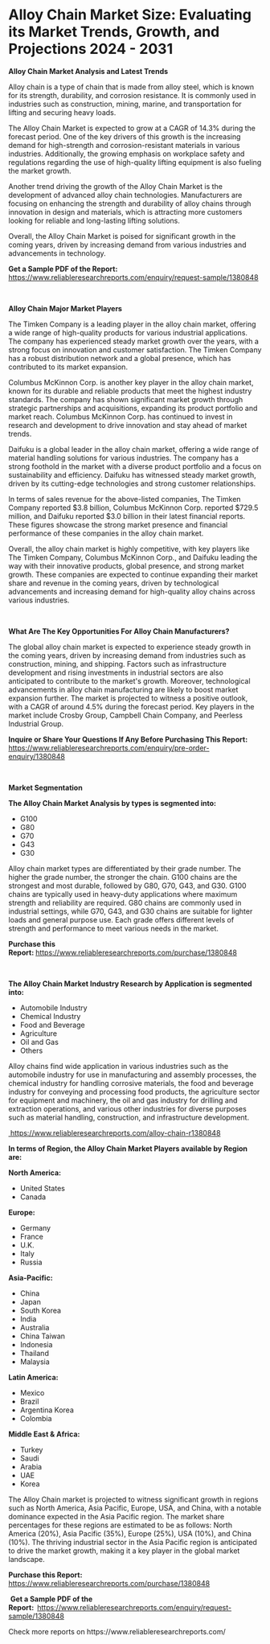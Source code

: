 <p><h1>Alloy Chain Market Size: Evaluating its Market Trends, Growth, and Projections 2024 - 2031</h1></p><p><strong>Alloy Chain Market Analysis and Latest Trends</strong></p>
<p><p>Alloy chain is a type of chain that is made from alloy steel, which is known for its strength, durability, and corrosion resistance. It is commonly used in industries such as construction, mining, marine, and transportation for lifting and securing heavy loads.</p><p>The Alloy Chain Market is expected to grow at a CAGR of 14.3% during the forecast period. One of the key drivers of this growth is the increasing demand for high-strength and corrosion-resistant materials in various industries. Additionally, the growing emphasis on workplace safety and regulations regarding the use of high-quality lifting equipment is also fueling the market growth.</p><p>Another trend driving the growth of the Alloy Chain Market is the development of advanced alloy chain technologies. Manufacturers are focusing on enhancing the strength and durability of alloy chains through innovation in design and materials, which is attracting more customers looking for reliable and long-lasting lifting solutions.</p><p>Overall, the Alloy Chain Market is poised for significant growth in the coming years, driven by increasing demand from various industries and advancements in technology.</p></p>
<p><strong>Get a Sample PDF of the Report:&nbsp;</strong> <a href="https://www.reliableresearchreports.com/enquiry/request-sample/1380848">https://www.reliableresearchreports.com/enquiry/request-sample/1380848</a></p>
<p>&nbsp;</p>
<p><strong>Alloy Chain Major Market Players</strong></p>
<p><p>The Timken Company is a leading player in the alloy chain market, offering a wide range of high-quality products for various industrial applications. The company has experienced steady market growth over the years, with a strong focus on innovation and customer satisfaction. The Timken Company has a robust distribution network and a global presence, which has contributed to its market expansion.</p><p>Columbus McKinnon Corp. is another key player in the alloy chain market, known for its durable and reliable products that meet the highest industry standards. The company has shown significant market growth through strategic partnerships and acquisitions, expanding its product portfolio and market reach. Columbus McKinnon Corp. has continued to invest in research and development to drive innovation and stay ahead of market trends.</p><p>Daifuku is a global leader in the alloy chain market, offering a wide range of material handling solutions for various industries. The company has a strong foothold in the market with a diverse product portfolio and a focus on sustainability and efficiency. Daifuku has witnessed steady market growth, driven by its cutting-edge technologies and strong customer relationships.</p><p>In terms of sales revenue for the above-listed companies, The Timken Company reported $3.8 billion, Columbus McKinnon Corp. reported $729.5 million, and Daifuku reported $3.0 billion in their latest financial reports. These figures showcase the strong market presence and financial performance of these companies in the alloy chain market.</p><p>Overall, the alloy chain market is highly competitive, with key players like The Timken Company, Columbus McKinnon Corp., and Daifuku leading the way with their innovative products, global presence, and strong market growth. These companies are expected to continue expanding their market share and revenue in the coming years, driven by technological advancements and increasing demand for high-quality alloy chains across various industries.</p></p>
<p>&nbsp;</p>
<p><strong>What Are The Key Opportunities For Alloy Chain Manufacturers?</strong></p>
<p><p>The global alloy chain market is expected to experience steady growth in the coming years, driven by increasing demand from industries such as construction, mining, and shipping. Factors such as infrastructure development and rising investments in industrial sectors are also anticipated to contribute to the market's growth. Moreover, technological advancements in alloy chain manufacturing are likely to boost market expansion further. The market is projected to witness a positive outlook, with a CAGR of around 4.5% during the forecast period. Key players in the market include Crosby Group, Campbell Chain Company, and Peerless Industrial Group.</p></p>
<p><strong>Inquire or Share Your Questions If Any Before Purchasing This Report:</strong> <a href="https://www.reliableresearchreports.com/enquiry/pre-order-enquiry/1380848">https://www.reliableresearchreports.com/enquiry/pre-order-enquiry/1380848</a></p>
<p>&nbsp;</p>
<p><strong>Market Segmentation</strong></p>
<p><strong>The Alloy Chain Market Analysis by types is segmented into:</strong></p>
<p><ul><li>G100</li><li>G80</li><li>G70</li><li>G43</li><li>G30</li></ul></p>
<p><p>Alloy chain market types are differentiated by their grade number. The higher the grade number, the stronger the chain. G100 chains are the strongest and most durable, followed by G80, G70, G43, and G30. G100 chains are typically used in heavy-duty applications where maximum strength and reliability are required. G80 chains are commonly used in industrial settings, while G70, G43, and G30 chains are suitable for lighter loads and general purpose use. Each grade offers different levels of strength and performance to meet various needs in the market.</p></p>
<p><strong>Purchase this Report:&nbsp;</strong><a href="https://www.reliableresearchreports.com/purchase/1380848">https://www.reliableresearchreports.com/purchase/1380848</a></p>
<p>&nbsp;</p>
<p><strong>The Alloy Chain Market Industry Research by Application is segmented into:</strong></p>
<p><ul><li>Automobile Industry</li><li>Chemical Industry</li><li>Food and Beverage</li><li>Agriculture</li><li>Oil and Gas</li><li>Others</li></ul></p>
<p><p>Alloy chains find wide application in various industries such as the automobile industry for use in manufacturing and assembly processes, the chemical industry for handling corrosive materials, the food and beverage industry for conveying and processing food products, the agriculture sector for equipment and machinery, the oil and gas industry for drilling and extraction operations, and various other industries for diverse purposes such as material handling, construction, and infrastructure development.</p></p>
<p><a href="https://www.reliableresearchreports.com/alloy-chain-r1380848">&nbsp;https://www.reliableresearchreports.com/alloy-chain-r1380848</a></p>
<p><strong>In terms of Region, the Alloy Chain Market Players available by Region are:</strong></p>
<p>
    <p> <strong> North America: </strong>
        <ul>
            <li>United States</li>
            <li>Canada</li>
        </ul>
        </p> 
    <p> <strong> Europe: </strong>
        <ul>
            <li>Germany</li>
            <li>France</li>
            <li>U.K.</li>
            <li>Italy</li>
            <li>Russia</li>
        </ul>
        </p> 
    <p> <strong> Asia-Pacific: </strong>
        <ul>
            <li>China</li>
            <li>Japan</li>
            <li>South Korea</li>
            <li>India</li>
            <li>Australia</li>
            <li>China Taiwan</li>
            <li>Indonesia</li>
            <li>Thailand</li>
            <li>Malaysia</li>
        </ul>
        </p> 
    <p> <strong> Latin America: </strong>
        <ul>
            <li>Mexico</li>
            <li>Brazil</li>
            <li>Argentina Korea</li>
            <li>Colombia</li>
        </ul>
        </p> 
    <p> <strong> Middle East & Africa: </strong>
        <ul>
            <li>Turkey</li>
            <li>Saudi</li>
            <li>Arabia</li>
            <li>UAE</li>
            <li>Korea</li>
        </ul>
    </p>
    </p>
<p><p>The Alloy Chain market is projected to witness significant growth in regions such as North America, Asia Pacific, Europe, USA, and China, with a notable dominance expected in the Asia Pacific region. The market share percentages for these regions are estimated to be as follows: North America (20%), Asia Pacific (35%), Europe (25%), USA (10%), and China (10%). The thriving industrial sector in the Asia Pacific region is anticipated to drive the market growth, making it a key player in the global market landscape.</p></p>
<p><strong>Purchase this Report: </strong><a href="https://www.reliableresearchreports.com/purchase/1380848">https://www.reliableresearchreports.com/purchase/1380848</a></p>
<p>&nbsp;<strong>Get a Sample PDF of the Report:&nbsp;&nbsp;</strong><a href="https://www.reliableresearchreports.com/enquiry/request-sample/1380848">https://www.reliableresearchreports.com/enquiry/request-sample/1380848</a></p>
<p><strong></strong></p>
<p>Check more reports on https://www.reliableresearchreports.com/</p>
